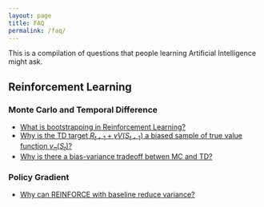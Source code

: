 ```yaml
---
layout: page
title: FAQ
permalink: /faq/
---
```


This is a compilation of questions that people learning Artificial Intelligence might ask.

## Reinforcement Learning

### Monte Carlo and Temporal Difference

* [What is bootstrapping in Reinforcement Learning?](https://datascience.stackexchange.com/questions/26938/what-exactly-is-bootstrapping-in-reinforcement-learning)
* [Why is the TD target $R_{t+1} + \gamma V(S_{t+1})$ a biased sample of true value function $v_{\pi}(S_t)$?](https://www.quora.com/Why-is-the-TD-target-R_-t+1-+-gamma-V-s_-t+1-a-biased-sample-of-the-true-value-function-v_-pi-s_t)
* [Why is there a bias-variance tradeoff betwen MC and TD?](https://www.quora.com/Intuitively-why-is-there-a-bias-variance-tradeoff-between-TD-k-0-and-TD-k-%E2%88%9E)

### Policy Gradient

* [Why can REINFORCE with baseline reduce variance?](https://www.quora.com/Why-can-reinforcement-of-the-baseline-reduce-variance)


